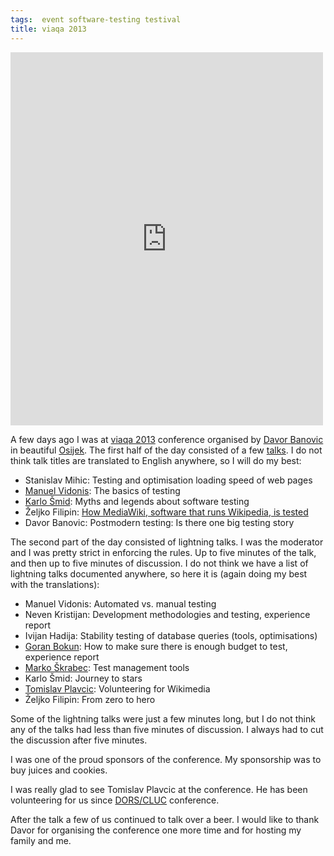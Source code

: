 ```yaml
---
tags:  event software-testing testival
title: viaqa 2013
---
```

<iframe src="https://www.facebook.com/plugins/post.php?href=https%3A%2F%2Fwww.facebook.com%2Fmedia%2Fset%2F%3Fset%3Da.1080273518651976.1073741832.1059213627424632%26type%3D3&width=500" width="500" height="597" style="border:none;overflow:hidden" scrolling="no" frameborder="0" allowTransparency="true"></iframe>

<p>A few days ago I was at <a href="http://viaqa.mobi/">viaqa 2013</a> conference organised by <a href="https://twitter.com/banovotz">Davor Banovic</a> in beautiful <a href="https://en.wikipedia.org/wiki/Osijek">Osijek</a>. The first half of the day consisted of a few <a href="http://viaqa.mobi/raspored-predavanja-viaqa-2013/">talks</a>. I do not think talk titles are translated to English anywhere, so I will do my best:</p>
<ul>
<li>Stanislav Mihic: Testing and optimisation loading speed of web pages</li>
<li><a href="https://twitter.com/vidonism">Manuel Vidonis</a>: The basics of testing</li>
<li><a href="https://twitter.com/karlosmid">Karlo Šmid</a>: Myths and legends about software testing</li>
<li>Željko Filipin: <a href="http://filipin.eu/how-mediawiki-software-that-runs-wikipedia-is-tested/">How MediaWiki, software that runs Wikipedia, is tested</a></li>
<li>Davor Banovic: Postmodern testing: Is there one big testing story</li>
</ul>
<p>The second part of the day consisted of lightning talks. I was the moderator and I was pretty strict in enforcing the rules. Up to five minutes of the talk, and then up to five minutes of discussion. I do not think we have a list of lightning talks documented anywhere, so here it is (again doing my best with the translations):</p>
<ul>
<li>Manuel Vidonis: Automated vs. manual testing</li>
<li>Neven Kristijan: Development methodologies and testing, experience report</li>
<li>Ivijan Hadija: Stability testing of database queries (tools, optimisations)</li>
<li><a href="https://twitter.com/gbokun">Goran Bokun</a>: How to make sure there is enough budget to test, experience report</li>
<li><a href="http://daddystrail.blogspot.com/">Marko Škrabec</a>: Test management tools</li>
<li>Karlo Šmid: Journey to stars</li>
<li><a href="https://twitter.com/tplavcic">Tomislav Plavcic</a>: Volunteering for Wikimedia</li>
<li>Željko Filipin: From zero to hero</li>
</ul>
<p>Some of the lightning talks were just a few minutes long, but I do not think any of the talks had less than five minutes of discussion. I always had to cut the discussion after five minutes.</p>
<p>I was one of the proud sponsors of the conference. My sponsorship was to buy juices and cookies.</p>
<p>I was really glad to see Tomislav Plavcic at the conference. He has been volunteering for us since <a href="http://filipin.eu/dorscluc-2013/">DORS/CLUC</a> conference.</p>
<p>After the talk a few of us continued to talk over a beer. I would like to thank Davor for organising the conference one more time and for hosting my family and me.</p>
